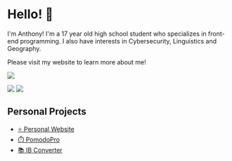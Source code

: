 # Hello! 👋

I'm Anthony! I'm a 17 year old high school student who specializes in front-end programming. I also have interests in Cybersecurity, Linguistics and Geography. 

Please visit my website to learn more about me!

![](https://komarev.com/ghpvc/?username=anthonyhuang07&color=ff7700)

<img src="https://skillicons.dev/icons?i=html,css,js,ts,py,md,cloudflare,obsidian,vscode,apple"/>
<img src="https://skillicons.dev/icons?i=linux,ubuntu,windows,latex,git,discordjs,nodejs,p5js,pr,ps"/>



## Personal Projects
- [⭐️ Personal Website](https://ah07.xyz)
- [⏱️ PomodoPro](https://ah07.xyz/PomodoPro/)
- [📚 IB Converter](https://ah07.xyz/ibconverter/)
